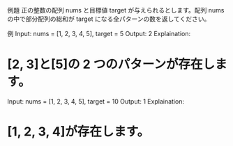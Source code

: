 例題
正の整数の配列 nums と目標値 target が与えられるとします。配列 nums の中で部分配列の総和が target になる全パターンの数を返してください。

例
Input: nums = [1, 2, 3, 4, 5], target = 5
Output: 2
Explaination:

# [2, 3]と[5]の 2 つのパターンが存在します。

Input: nums = [1, 2, 3, 4, 5], target = 10
Output: 1
Explaination:

# [1, 2, 3, 4]が存在します。
